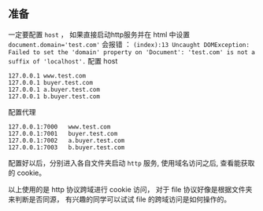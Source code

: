 ## 准备

一定要配置 `host` ， 如果直接启动http服务并在 html 中设置 `document.domain='test.com'` 会报错 ：
`(index):13 Uncaught DOMException: Failed to set the 'domain' property on 'Document': 'test.com' is not a suffix of 'localhost'.` 
配置 host 
```
127.0.0.1 www.test.com
127.0.0.1 buyer.test.com
127.0.0.1 a.buyer.test.com
127.0.0.1 b.buyer.test.com
```

配置代理
```
127.0.0.1:7000   www.test.com
127.0.0.1:7001   buyer.test.com
127.0.0.1:7002   a.buyer.test.com
127.0.0.1:7003   b.buyer.test.com
```

配置好以后，分别进入各自文件夹启动 `http` 服务, 使用域名访问之后, 查看能获取的 cookie。

以上使用的是 http 协议跨域进行 cookie 访问， 对于 file 协议好像是根据文件夹来判断是否同源， 有兴趣的同学可以试试 file 的跨域访问是如何操作的。